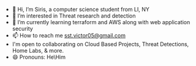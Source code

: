 - 👋 Hi, I’m Siris, a computer science student from LI, NY
- 👀 I’m interested in Threat research and detection
- 🌱 I’m currently learning terraform and AWS along with web application security
- 📫 How to reach me sst.victor05@gmail.com
-  I'm open to collaborating on Cloud Based Projects, Threat Detections, Home Labs, & more.
- 😄 Pronouns: He\Him

<!---
MadebySiris/MadebySiris is a ✨ special ✨ repository because its `README.md` (this file) appears on your GitHub profile.
You can click the Preview link to take a look at your changes.
--->
